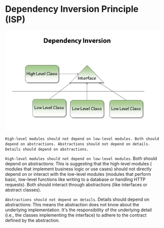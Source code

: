 # Dependency Inversion Principle  (ISP)

<p align="center">
  <img src="../../static/Dependency-Inverstion.PNG">
</p>

```High-level modules should not depend on low-level modules. Both should depend on abstractions. Abstractions should not depend on details. Details should depend on abstractions.```


```High-level modules should not depend on low-level modules```. Both should depend on abstractions: This is suggesting that the high-level modules ( modules that implement business logic or use cases) should not directly depend on or interact with the low-level modules (modules that perform basic, low-level functions like writing to a database or handling HTTP requests). Both should interact through abstractions (like interfaces or abstract classes).    

```Abstractions should not depend on details```. Details should depend on abstractions: This means the abstraction does not know about the underlying implementation. It's the responsibility of the underlying detail (i.e., the classes implementing the interface) to adhere to the contract defined by the abstraction.   